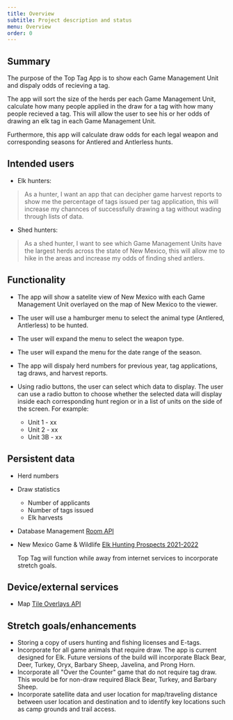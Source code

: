 ```yaml
---
title: Overview
subtitle: Project description and status
menu: Overview
order: 0
---
```


## Summary

The purpose of the Top Tag App is to show each Game Management Unit and dispaly odds of recieving a
tag.

The app will sort the size of the herds per each Game Management Unit, calculate how many people
applied in the draw for a tag with how many people recieved a tag. This will allow the user to
see his or her odds of drawing an elk tag in each Game Management Unit.

Furthermore, this app will calculate draw odds for each legal weapon and corresponding seasons for Antlered and
Antlerless hunts.

## Intended users

  * Elk hunters:

> As a hunter, I want an app that can decipher game harvest reports to show me the percentage of tags issued per tag application, this will increase my channces of successfully drawing a tag without wading through lists of data.


  * Shed hunters:

> As a shed hunter, I want to see which Game Management Units have the largest herds across the state of New Mexico, this will allow me to hike in the areas and increase my odds of finding shed antlers.

## Functionality

* The app will show a satelite view of New Mexico with each Game Management Unit overlayed on the
  map of New Mexico to the viewer.
* The user will use a hamburger menu to select the animal type (Antlered, Antlerless) to be hunted.
* The user will expand the menu to select the weapon type.
* The user will expand the menu for the date range of the season.
* The app will dispaly herd numbers for previous year, tag applications, tag draws, and harvest
  reports.
* Using radio buttons, the user can select which data to display. The user can use a radio button to
  choose whether the selected data will display inside each corresponding hunt region or in a list of units
  on the side of the screen. For example:

    * Unit 1 - xx
    * Unit 2 - xx
    * Unit 3B - xx

## Persistent data

* Herd numbers
* Draw statistics
  * Number of applicants
  * Number of tags issued
  * Elk harvests
  
* Database Management <a href="https://developer.android.com/training/data-storage/room">Room API</a>
* New Mexico Game & Wildlife <a href="https://www.wildlife.state.nm.us/download/hunting/species/elk/Elk-Hunting-Prospects-2021-2022-.pdf">Elk Hunting Prospects 2021-2022</a>

  Top Tag will function while away from internet services to incorporate stretch goals.

## Device/external services

* Map <a href="https://developers.google.com/maps/documentation/android-sdk/tileoverlay">Tile Overlays API</a>

## Stretch goals/enhancements

* Storing a copy of users hunting and fishing licenses and E-tags.
* Incorporate for all game animals that require draw. The app is current designed for Elk. Future versions of the build
  will incorporate Black Bear, Deer, Turkey, Oryx, Barbary Sheep, Javelina, and Prong Horn.
* Incorporate all "Over the Counter" game that do not require tag draw. This would be for non-draw
  required Black Bear, Turkey, and Barbary Sheep.
* Incorporate satellite data and user location for map/traveling distance between user location and
  destination and to identify key locations such as camp grounds and trail access.

